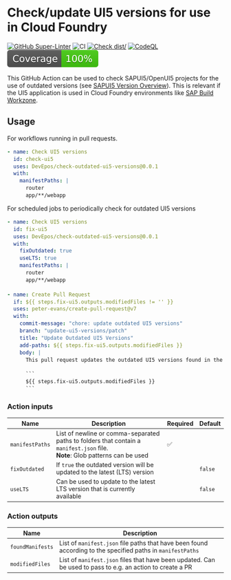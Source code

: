 # Check/update UI5 versions for use in Cloud Foundry

[![GitHub Super-Linter](https://github.com/actions/typescript-action/actions/workflows/linter.yml/badge.svg)](https://github.com/super-linter/super-linter)
![CI](https://github.com/actions/typescript-action/actions/workflows/ci.yml/badge.svg)
[![Check dist/](https://github.com/actions/typescript-action/actions/workflows/check-dist.yml/badge.svg)](https://github.com/actions/typescript-action/actions/workflows/check-dist.yml)
[![CodeQL](https://github.com/actions/typescript-action/actions/workflows/codeql-analysis.yml/badge.svg)](https://github.com/actions/typescript-action/actions/workflows/codeql-analysis.yml)
[![Coverage](./badges/coverage.svg)](./badges/coverage.svg)

This GitHub Action can be used to check SAPUI5/OpenUI5 projects for the use of outdated versions (see
[SAPUI5 Version Overview](https://ui5.sap.com/versionoverview.html)). This is relevant if the UI5 application is used in
Cloud Foundry environments like
[SAP Build Workzone](https://help.sap.com/docs/build-work-zone-standard-edition/sap-build-work-zone-standard-edition/expose-html5-applications-in-sap-build-work-zone-standard-edition?locale=en-US&q=ui5VersionNumber).

## Usage

For workflows running in pull requests.

```yaml
- name: Check UI5 versions
  id: check-ui5
  uses: DevEpos/check-outdated-ui5-versions@0.0.1
  with:
    manifestPaths: |
      router
      app/**/webapp
```

For scheduled jobs to periodically check for outdated UI5 versions

````yaml
- name: Check UI5 versions
  id: fix-ui5
  uses: DevEpos/check-outdated-ui5-versions@0.0.1
  with:
    fixOutdated: true
    useLTS: true
    manifestPaths: |
      router
      app/**/webapp

- name: Create Pull Request
  if: ${{ steps.fix-ui5.outputs.modifiedFiles != '' }}
  uses: peter-evans/create-pull-request@v7
  with:
    commit-message: "chore: update outdated UI5 versions"
    branch: "update-ui5-versions/patch"
    title: "Update Outdated UI5 Versions"
    add-paths: ${{ steps.fix-ui5.outputs.modifiedFiles }}
    body: |
      This pull request updates the outdated UI5 versions found in the following files:

      ```
      ${{ steps.fix-ui5.outputs.modifiedFiles }}
      ```
````

### Action inputs

| Name            | Description                                                                                                                        | Required | Default |
| --------------- | ---------------------------------------------------------------------------------------------------------------------------------- | -------- | ------- |
| `manifestPaths` | List of newline or comma-separated paths to folders that contain a `manifest.json` file. <br/> **Note**: Glob patterns can be used | ✅       |         |
| `fixOutdated`   | If `true` the outdated version will be updated to the latest (LTS) version                                                         |          | `false` |
| `useLTS`        | Can be used to update to the latest LTS version that is currently available                                                        |          | `false` |

### Action outputs

| Name             | Description                                                                                                 |
| ---------------- | ----------------------------------------------------------------------------------------------------------- |
| `foundManifests` | List of `manifest.json` file paths that have been found according to the specified paths in `manifestPaths` |
| `modifiedFiles`  | List of `manifest.json` files that have been updated. Can be used to pass to e.g. an action to create a PR  |
